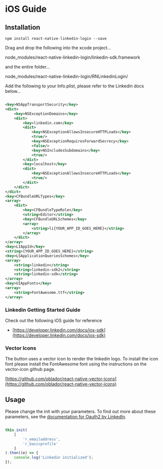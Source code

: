 # iOS Guide


## Installation

```
npm install react-native-linkedin-login --save
```

Drag and drop the following into the xcode project...

node_modules/react-native-linkedin-login/linkedin-sdk.framework

and the entire folder...

node_modules/react-native-linkedin-login/RNLinkedinLogin/


Add the following to your Info.plist, please refer to the Linkedin docs below...

```xml

<key>NSAppTransportSecurity</key>
<dict>
	<key>NSExceptionDomains</key>
	<dict>
		<key>linkedin.com</key>  
		<dict>
			<key>NSExceptionAllowsInsecureHTTPLoads</key>
			<true/>
			<key>NSExceptionRequiresForwardSecrecy</key>
			<false/>
			<key>NSIncludesSubdomains</key>
			<true/>
		</dict>
		<key>localhost</key>
		<dict>
			<key>NSExceptionAllowsInsecureHTTPLoads</key>
			<true/>
		</dict>
	</dict>
</dict>
<key>CFBundleURLTypes</key>
<array>
	<dict>
		<key>CFBundleTypeRole</key>
		<string>Editor</string>
		<key>CFBundleURLSchemes</key>
		<array>
			<string>li{YOUR_APP_ID_GOES_HERE}</string>
		</array>
	</dict>
</array>
<key>LIAppId</key>
<string>{YOUR_APP_ID_GOES_HERE}</string>
<key>LSApplicationQueriesSchemes</key>
<array>
	<string>linkedin</string>
	<string>linkedin-sdk2</string>
	<string>linkedin-sdk</string>
</array>
<key>UIAppFonts</key>
<array>
	<string>FontAwesome.ttf</string>
</array>
```


### Linkedin Getting Started Guide

Check out the following iOS guide for reference

-	[https://developer.linkedin.com/docs/ios-sdk](https://developer.linkedin.com/docs/ios-sdk)



### Vector Icons

The button uses a vector icon to render the linkedin logo. To install the icon font
please install the FontAwesome font using the instructions on the vector-icon github page.

[https://github.com/oblador/react-native-vector-icons](https://github.com/oblador/react-native-vector-icons)

## Usage

Please change the init with your parameters. To find out more about these parameters, see the [documentation for Oauth2 by LinkedIn](https://developer.linkedin.com/docs/oauth2).

```js

this.init(
	[
		'r_emailaddress',
		'r_basicprofile'
	]
).then((e) => {
	console.log('Linkedin initialized');
});
```
